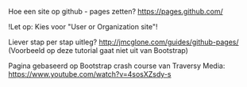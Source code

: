 Hoe een site op github - pages zetten?
https://pages.github.com/

!Let op: Kies voor "User or Organization site"!

Liever stap per stap uitleg? 
http://jmcglone.com/guides/github-pages/
(Voorbeeld op deze tutorial gaat niet uit van Bootstrap)


Pagina gebaseerd op Bootstrap crash course van Traversy Media:
https://www.youtube.com/watch?v=4sosXZsdy-s
